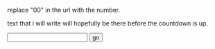 <p>replace "00" in the url with the number.</p>
<p>text that i will write will hopefully be there before the countdown is up.</p>

<input type="text" id="num">
<button onclick="go()">go</button>
<script>
function go() {
  var x = document.getElementById("num").value;
  window.location.href = 'https://potato2017.github.io/status_message_archive/' + x;
}
</script>